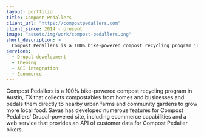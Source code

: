 ```yaml
---
layout: portfolio
title: Compost Pedallers
client_url: "https://compostpedallers.com"
client_since: 2014 - present
image: "assets/img/work/compost-pedallers.png"
short_description: >
  Compost Pedallers is a 100% bike-powered compost recycling program in Austin, TX.
services:
  - Drupal development
  - Theming
  - API integration
  - Ecommerce
---
```

Compost Pedallers is a 100% bike-powered compost recycling program in Austin, TX that collects compostables from homes and businesses and pedals them directly to nearby urban farms and community gardens to grow more local food. Savas has developed numerous features for Compost Pedallers' Drupal-powered site, including ecommerce capabilities and a web service that provides an API of customer data for Compost Pedaller bikers.
